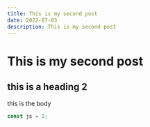 ```yaml
---
title: This is my second post
date: 2022-07-03
description: This is my second post
---
```

# This is my second post

## this is a heading 2

this is the body

``` js
const js = 1;
```
